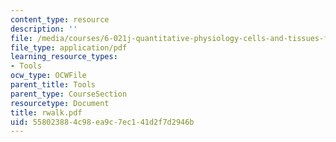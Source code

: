 ```yaml
---
content_type: resource
description: ''
file: /media/courses/6-021j-quantitative-physiology-cells-and-tissues-fall-2004/558023884c98ea9c7ec141d2f7d2946b_rwalk.pdf
file_type: application/pdf
learning_resource_types:
- Tools
ocw_type: OCWFile
parent_title: Tools
parent_type: CourseSection
resourcetype: Document
title: rwalk.pdf
uid: 55802388-4c98-ea9c-7ec1-41d2f7d2946b
---
```

